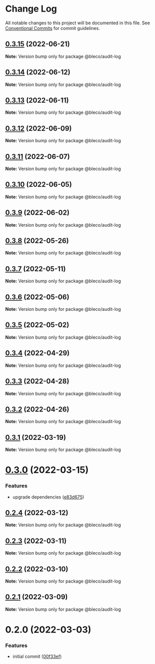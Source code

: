 # Change Log

All notable changes to this project will be documented in this file.
See [Conventional Commits](https://conventionalcommits.org) for commit guidelines.

## [0.3.15](https://gitr.net/betaly/bleco/compare/@bleco/audit-log@0.3.14...@bleco/audit-log@0.3.15) (2022-06-21)

**Note:** Version bump only for package @bleco/audit-log





## [0.3.14](https://gitr.net/betaly/bleco/compare/@bleco/audit-log@0.3.13...@bleco/audit-log@0.3.14) (2022-06-12)

**Note:** Version bump only for package @bleco/audit-log





## [0.3.13](https://gitr.net/betaly/bleco/compare/@bleco/audit-log@0.3.12...@bleco/audit-log@0.3.13) (2022-06-11)

**Note:** Version bump only for package @bleco/audit-log





## [0.3.12](https://gitr.net/betaly/bleco/compare/@bleco/audit-log@0.3.11...@bleco/audit-log@0.3.12) (2022-06-09)

**Note:** Version bump only for package @bleco/audit-log





## [0.3.11](https://gitr.net/betaly/bleco/compare/@bleco/audit-log@0.3.10...@bleco/audit-log@0.3.11) (2022-06-07)

**Note:** Version bump only for package @bleco/audit-log





## [0.3.10](https://gitr.net/betaly/bleco/compare/@bleco/audit-log@0.3.9...@bleco/audit-log@0.3.10) (2022-06-05)

**Note:** Version bump only for package @bleco/audit-log





## [0.3.9](https://gitr.net/betaly/bleco/compare/@bleco/audit-log@0.3.8...@bleco/audit-log@0.3.9) (2022-06-02)

**Note:** Version bump only for package @bleco/audit-log





## [0.3.8](https://gitr.net/betaly/bleco/compare/@bleco/audit-log@0.3.7...@bleco/audit-log@0.3.8) (2022-05-26)

**Note:** Version bump only for package @bleco/audit-log





## [0.3.7](https://gitr.net/betaly/bleco/compare/@bleco/audit-log@0.3.6...@bleco/audit-log@0.3.7) (2022-05-11)

**Note:** Version bump only for package @bleco/audit-log





## [0.3.6](https://gitr.net/betaly/bleco/compare/@bleco/audit-log@0.3.5...@bleco/audit-log@0.3.6) (2022-05-06)

**Note:** Version bump only for package @bleco/audit-log





## [0.3.5](https://gitr.net/betaly/bleco/compare/@bleco/audit-log@0.3.4...@bleco/audit-log@0.3.5) (2022-05-02)

**Note:** Version bump only for package @bleco/audit-log





## [0.3.4](https://gitr.net/betaly/bleco/compare/@bleco/audit-log@0.3.3...@bleco/audit-log@0.3.4) (2022-04-29)

**Note:** Version bump only for package @bleco/audit-log





## [0.3.3](https://gitr.net/betaly/bleco/compare/@bleco/audit-log@0.3.2...@bleco/audit-log@0.3.3) (2022-04-28)

**Note:** Version bump only for package @bleco/audit-log





## [0.3.2](https://gitr.net/betaly/bleco/compare/@bleco/audit-log@0.3.1...@bleco/audit-log@0.3.2) (2022-04-26)

**Note:** Version bump only for package @bleco/audit-log





## [0.3.1](https://gitr.net/betaly/bleco/compare/@bleco/audit-log@0.3.0...@bleco/audit-log@0.3.1) (2022-03-19)

**Note:** Version bump only for package @bleco/audit-log





# [0.3.0](https://gitr.net/betaly/bleco/compare/@bleco/audit-log@0.2.4...@bleco/audit-log@0.3.0) (2022-03-15)


### Features

* upgrade dependencies ([e83d675](https://gitr.net/betaly/bleco/commits/e83d675bc8e6c2da5737ebcfa48378bcc366dbea))





## [0.2.4](https://gitr.net/betaly/bleco/compare/@bleco/audit-log@0.2.3...@bleco/audit-log@0.2.4) (2022-03-12)

**Note:** Version bump only for package @bleco/audit-log





## [0.2.3](https://gitr.net/betaly/bleco/compare/@bleco/audit-log@0.2.2...@bleco/audit-log@0.2.3) (2022-03-11)

**Note:** Version bump only for package @bleco/audit-log





## [0.2.2](https://gitr.net/betaly/bleco/compare/@bleco/audit-log@0.2.1...@bleco/audit-log@0.2.2) (2022-03-10)

**Note:** Version bump only for package @bleco/audit-log





## [0.2.1](https://gitr.net/betaly/bleco/compare/@bleco/audit-log@0.2.0...@bleco/audit-log@0.2.1) (2022-03-09)

**Note:** Version bump only for package @bleco/audit-log





# 0.2.0 (2022-03-03)


### Features

* initial commit ([00f33ef](https://gitr.net/betaly/bleco/bleco/commits/00f33efdb654a3c235ff65ab82f9274b2ee4fc3f))
